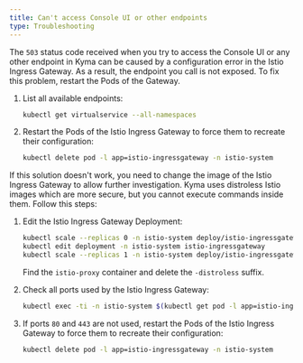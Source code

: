 ```yaml
---
title: Can't access Console UI or other endpoints
type: Troubleshooting
---
```


The `503` status code received when you try to access the Console UI or any other endpoint in Kyma can be caused by a configuration error in the Istio Ingress Gateway. As a result, the endpoint you call is not exposed.
To fix this problem, restart the Pods of the Gateway.

1. List all available endpoints:

    ```bash
    kubectl get virtualservice --all-namespaces
    ```

2. Restart the Pods of the Istio Ingress Gateway to force them to recreate their configuration:

     ```bash
     kubectl delete pod -l app=istio-ingressgateway -n istio-system
     ```

If this solution doesn't work, you need to change the image of the Istio Ingress Gateway to allow further investigation. Kyma uses distroless Istio images which are more secure, but you cannot execute commands inside them. Follow this steps:

1. Edit the Istio Ingress Gateway Deployment:

    ```bash
    kubectl scale --replicas 0 -n istio-system deploy/istio-ingressgateway
    kubectl edit deployment -n istio-system istio-ingressgateway
    kubectl scale --replicas 1 -n istio-system deploy/istio-ingressgateway
    ```
   
   Find the `istio-proxy` container and delete the `-distroless` suffix.

2. Check all ports used by the Istio Ingress Gateway:

    ```bash
    kubectl exec -ti -n istio-system $(kubectl get pod -l app=istio-ingressgateway -n istio-system -o name) -c istio-proxy -- netstat -lptnu
    ```

3. If ports `80` and `443` are not used, restart the Pods of the Istio Ingress Gateway to force them to recreate their configuration:

    ```bash
    kubectl delete pod -l app=istio-ingressgateway -n istio-system
    ```
